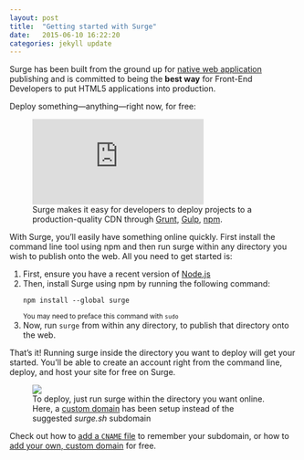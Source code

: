 ```yaml
---
layout: post
title:  "Getting started with Surge"
date:   2015-06-10 16:22:20
categories: jekyll update
---
```

Surge has been built from the ground up for <a href="https://blog.andyet.com/2015/01/22/native-web-apps">native web application</a> publishing and is committed to being the <strong>best way</strong> for Front-End Developers to put HTML5 applications into production.

Deploy something—anything—right now, for free:

<figure>
  <div class="embed-container">
    <iframe src="https://www.youtube.com/embed/-EjdMvYPSVU?enablejsapi=1&amp;modestbranding=1&amp;autoplay=0&amp;rel=0&amp;showinfo=0&amp;theme=light&amp;color=white" allowfullscreen="allowfullscreen" async="async" defer="defer" frameborder="0"></iframe>
  </div>
  <figcaption>Surge makes it easy for developers to deploy projects to a production-quality CDN through <a href="http://gruntjs.com">Grunt</a>, <a href="http://gulpjs.com">Gulp</a>, <a href="http://npmjs.org">npm</a>.</figcaption>
</figure>

With Surge, you’ll easily have something online quickly. First install the command line tool using npm and then run surge within any directory you wish to publish onto the web. All you need to get started is:

1. First, ensure you have a recent version of [Node.js](http://nodejs.org)
2. Then, install Surge using npm by running the following command:
   ```
   npm install --global surge
   ```
   <small>You may need to preface this command with `sudo`</small>
3. Now, run <code>surge</code> from within any directory, to publish that directory onto the web.

That’s it! Running surge inside the directory you want to deploy will get your started. You’ll be able to create an account right from the command line, deploy, and host your site for free on Surge.


<figure>
  <img src="https://surge.sh/images/help/getting-started-with-surge.gif">
  <figcaption>To deploy, just run surge within the directory you want online. Here, a <a href="adding-a-custom-domain">custom domain</a> has been setup instead of the suggested <em>surge.sh</em> subdomain</figcaption>
</figure>

Check out how to [add a `CNAME` file](https://surge.sh/help/remembering-a-domain) to remember your subdomain, or how to [add your own, custom domain](https://surge.sh/help/adding-a-custom-domain) for free.
